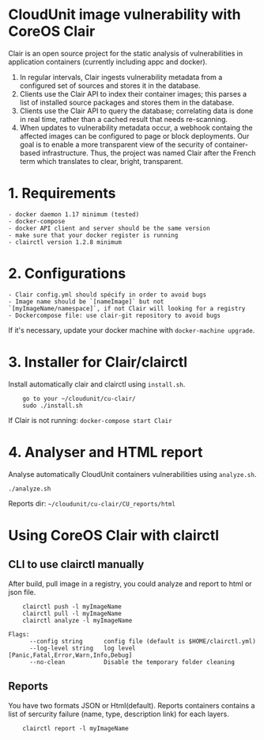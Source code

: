 # CloudUnit image vulnerability with CoreOS Clair

Clair is an open source project for the static analysis of vulnerabilities in application containers (currently including appc and docker).
1. In regular intervals, Clair ingests vulnerability metadata from a configured set of sources and stores it in the database.
2. Clients use the Clair API to index their container images; this parses a list of installed source packages and stores them in the database.
3. Clients use the Clair API to query the database; correlating data is done in real time, rather than a cached result that needs re-scanning.
4. When updates to vulnerability metadata occur, a webhook containg the affected images can be configured to page or block deployments.
Our goal is to enable a more transparent view of the security of container-based infrastructure. Thus, the project was named Clair after the French term which translates to clear, bright, transparent.

# 1. Requirements

    - docker daemon 1.17 minimum (tested)
    - docker-compose 
    - docker API client and server should be the same version
    - make sure that your docker register is running
    - clairctl version 1.2.8 minimum

# 2. Configurations

    - Clair config.yml should spécify in order to avoid bugs
    - Image name should be `[nameImage]` but not `[myImageName/namespace]`, if not Clair will looking for a registry
    - Dockercompose file: use clair-git repository to avoid bugs
  
If it's necessary, update your docker machine with `docker-machine upgrade`.

# 3. Installer for Clair/clairctl

Install automatically clair and clairctl using `install.sh`.

```
    go to your ~/cloudunit/cu-clair/
    sudo ./install.sh
```

If Clair is not running: `docker-compose start Clair`

# 4. Analyser and HTML report

Analyse automatically CloudUnit containers vulnerabilities using `analyze.sh`.

    ./analyze.sh

Reports dir: `~/cloudunit/cu-clair/CU_reports/html`

# Using CoreOS Clair with clairctl

## CLI to use clairctl manually

After build, pull image in a registry, you could analyze and report to html or json file.

```
    clairctl push -l myImageName
    clairctl pull -l myImageName
    clairctl analyze -l myImageName
```

```
Flags:
      --config string      config file (default is $HOME/clairctl.yml)
      --log-level string   log level [Panic,Fatal,Error,Warn,Info,Debug]
      --no-clean           Disable the temporary folder cleaning
```

## Reports

You have two formats JSON or Html(default). Reports containers contains a list of sercurity failure (name, type, description link) for each layers.

```
    clairctl report -l myImageName 
```

 
